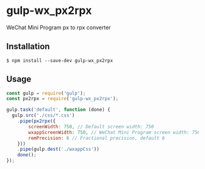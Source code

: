 # gulp-wx_px2rpx

WeChat Mini Program px to rpx converter

## Installation

```shell
$ npm install --save-dev gulp-wx_px2rpx
```

## Usage

```js
const gulp = require('gulp');
const px2rpx = require('gulp-wx_px2rpx');

gulp.task('default', function (done) {
  gulp.src('./css/*.css')
    .pipe(px2rpx({
        screenWidth: 750, // Default screen width: 750
        wxappScreenWidth: 750, // WeChat Mini Program screen width: 750
        remPrecision: 6 // Fractional precision, default 6
    }))
    .pipe(gulp.dest('./wxappCss'))
    done();
});
```
